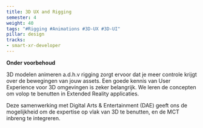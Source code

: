 ```yaml
---
title: 3D UX and Rigging
semester: 4
weight: 40
tags: "#Rigging #Animations #3D-UX #3D-UI"
pillar: design
tracks:
- smart-xr-developer
---
```


**Onder voorbehoud**

3D modelen animeren a.d.h.v rigging zorgt ervoor dat je meer controle krijgt over de bewegingen van jouw assets.
Een goede kennis van User Experience voor 3D omgevingen is zeker belangrijk. We leren de concepten om volop te benutten in Extended Reality applicaties.

Deze samenwerking met Digital Arts & Entertainment (DAE) geeft ons de mogelijkheid om de expertise op vlak van 3D te benutten, en de MCT inbreng te integreren.
